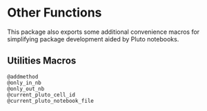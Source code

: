 # Other Functions
This package also exports some additional convenience macros for simplifying package development aided by Pluto notebooks.

## Utilities Macros
```@docs
@addmethod
@only_in_nb
@only_out_nb
@current_pluto_cell_id
@current_pluto_notebook_file
```
